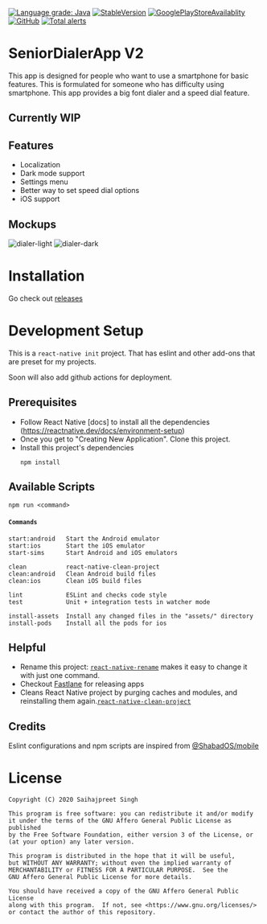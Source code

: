 [![Language grade: Java](https://img.shields.io/lgtm/grade/java/g/saihaj/SeniorDialerApp.svg?logo=lgtm&logoWidth=18)](https://lgtm.com/projects/g/saihaj/SeniorDialerApp/context:java)
<a href="https://github.com/saihaj/SeniorDialerApp/releases">![StableVersion](https://img.shields.io/badge/Stable%20Version-1.0-yellowgreen)</a>
<a href="https://play.google.com/store/apps/details?id=com.sps.seniordialer">![GooglePlayStoreAvailablity](https://img.shields.io/badge/Available-GooglePlayStore-brightgreen)</a>
<a href="https://github.com/saihaj/SeniorDialerApp/blob/master/LICENSE">![GitHub](https://img.shields.io/github/license/saihaj/SeniorDialerApp)</a>
[![Total alerts](https://img.shields.io/lgtm/alerts/g/saihaj/SeniorDialerApp.svg?logo=lgtm&logoWidth=18)](https://lgtm.com/projects/g/saihaj/SeniorDialerApp/alerts/)

# SeniorDialerApp V2

This app is designed for people who want to use a smartphone for basic features. This is formulated for someone who has difficulty using smartphone. This app provides a big font dialer and a speed dial feature.

## Currently WIP

## Features
* Localization
* Dark mode support
* Settings menu
* Better way to set speed dial options
* iOS support

## Mockups
![dialer-light](mockups/dialer-light.png)
![dialer-dark](mockups/dialer-dark.png)


# Installation
Go check out [releases](https://github.com/saihaj/SeniorDialerApp/releases)

# Development Setup

This is a `react-native init` project. That has eslint and other add-ons that are preset for my projects.

Soon will also add github actions for deployment.

## Prerequisites
* Follow React Native [docs] to install all the dependencies (https://reactnative.dev/docs/environment-setup)
* Once you get to "Creating New Application". Clone this project.
* Install this project's dependencies
  ```
  npm install
  ```

## Available Scripts

`npm run <command>`

#### `Commands`
```
start:android   Start the Android emulator
start:ios       Start the iOS emulator
start-sims      Start Android and iOS emulators

clean           react-native-clean-project
clean:android   Clean Android build files
clean:ios       Clean iOS build files

lint            ESLint and checks code style
test            Unit + integration tests in watcher mode

install-assets 	Install any changed files in the "assets/" directory
install-pods    Install all the pods for ios
```

## Helpful

* Rename this project:  [`react-native-rename`](https://www.npmjs.com/package/react-native-rename) makes it easy to change it with just one command.
* Checkout [Fastlane](https://docs.fastlane.tools/getting-started/cross-platform/react-native/) for releasing apps
* Cleans React Native project by purging caches and modules, and reinstalling them again.[`react-native-clean-project`](https://github.com/pmadruga/react-native-clean-project)


## Credits
Eslint configurations and npm scripts are inspired from [@ShabadOS/mobile](https://github.com/ShabadOS/mobile)

# License

    Copyright (C) 2020 Saihajpreet Singh

    This program is free software: you can redistribute it and/or modify
    it under the terms of the GNU Affero General Public License as published
    by the Free Software Foundation, either version 3 of the License, or
    (at your option) any later version.

    This program is distributed in the hope that it will be useful,
    but WITHOUT ANY WARRANTY; without even the implied warranty of
    MERCHANTABILITY or FITNESS FOR A PARTICULAR PURPOSE.  See the
    GNU Affero General Public License for more details.

    You should have received a copy of the GNU Affero General Public License
    along with this program.  If not, see <https://www.gnu.org/licenses/>
    or contact the author of this repository. 
